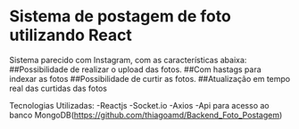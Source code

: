 # Sistema de postagem de foto utilizando React
Sistema parecido com Instagram, com as características abaixa:
##Possibilidade de realizar o upload das fotos.
##Com hastags para indexar as fotos
##Possibilidade de curtir as fotos.
##Atualização em tempo real das curtidas das fotos

Tecnologias Utilizadas:
-Reactjs
-Socket.io
-Axios
-Api para acesso ao banco MongoDB(https://github.com/thiagoamd/Backend_Foto_Postagem)
